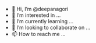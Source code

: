 - 👋 Hi, I’m @deepanagori
- 👀 I’m interested in ...
- 🌱 I’m currently learning ...
- 💞️ I’m looking to collaborate on ...
- 📫 How to reach me ...

<!---
deepanagori/deepanagori is a ✨ special ✨ repository because its `README.md` (this file) appears on your GitHub profile.
You can click the Preview link to take a look at your changes.
--->
